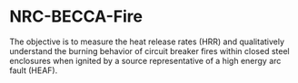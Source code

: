 # NRC-BECCA-Fire
The objective is to measure the heat release rates (HRR) and qualitatively understand the burning behavior of circuit breaker fires within closed steel enclosures when ignited by a source representative of a high energy arc fault (HEAF). 
